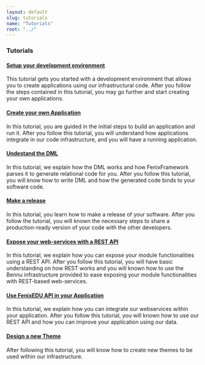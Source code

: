 ```yaml
---
layout: default
slug: tutorials
name: "Tutorials"
root: "../"
---
```


### Tutorials
<!--
[![Setup your Development Environment](setup-your-development-environment/banner.png){.polaroid}
][Setup your development environment]<br/>
-->
#### [Setup your development environment][Setup your development environment]
This tutorial gets you started with a development environment that allows you to create applications
using our infrastructural code. After you follow the steps contained in this tutorial, you may go
further and start creating your own applications.

<!--
[![Create your own Application](create-your-own-application/banner.png){.polaroid}
][Create your own application]<br/>
-->
#### [Create your own Application][Create your own Application]
In this tutorial, you are guided in the initial steps to build an application and run it. After you
follow this tutorial, you will understand how applications integrate in our code infrastructure, and you
will have a running application.

#### [Undestand the DML][Undestand the DML]
In this tutorial, we explain how the DML works and how FenixFramework parses it to generate relational code for you. After you follow this tutorial, you will know how to write DML and how the generated code binds to your software code.


<!--
[![Make a release](make-a-release/banner.png){.polaroid}
][Make a release]<br/>
-->
#### [Make a release][Make a release]
In this tutorial, you learn how to make a release of your software. After you follow the tutorial, you will known
the necessary steps to share a production-ready version of your code with the other developers.

<!--
[![Expose your web-services with a REST API](expose-your-web-services-with-a-rest-api/banner.png){.polaroid}
][Expose your web-services with a REST API]<br/>
-->
#### [Expose your web-services with a REST API][Expose your web-services with a REST API]
In this tutorial, we explain how you can expose your module functionalities using a REST API. After you follow this tutorial, you will have basic understanding on how REST works and you will known how to use the Bennu infrastructure provided to ease exposing your module functionalities with REST-based web-services.

<!--
[![Use FenixEDU API in your Application](use-fenixedu-api-in-your-application/banner.png){.polaroid}
][Use FenixEDU API in your Application]<br/>
-->
#### [Use FenixEDU API in your Application][Use FenixEDU API in your Application]
In this tutorial, we explain how you can integrate our webservices within your application. After you follow this tutorial, you will known how to use our REST API and how you can improve your application using our data.

<!--
[![Design a new Theme](design-a-new-theme/banner.png){.polaroid}
][Design a new Theme]<br/>
-->
#### [Design a new Theme][Design a new Theme]
After following this tutorial, you will know how to create new themes to be used within our infrastructure.


[Undestand the DML]: /tutorials/understand-the-dml/
[Setup your development environment]: /tutorials/setup-your-development-environment/
[Create your own application]: /tutorials/create-your-own-application/
[Make a release]: /tutorials/make-a-release
[Expose your web-services with a REST API]: /tutorials/expose-your-web-services-with-a-rest-api
[Create a Bankai application]: /tutorials/create-a-bankai-application/
[Use FenixEDU API in your Application]: /tutorials/use-fenixedu-api-in-your-application/
[Design a new Theme]: /tutorials/design-a-new-theme/